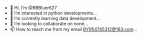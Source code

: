 - 👋 Hi, I’m @BBBluer627
- 👀 I’m interested in python developments...
- 🌱 I’m currently learning data development...
- 💞️ I’m looking to collaborate on none...
- 📫 How to reach me from my email BY954745312@163.com...

<!---
BBBluer627/BBBluer627 is a ✨ special ✨ repository because its `README.md` (this file) appears on your GitHub profile.
You can click the Preview link to take a look at your changes.
--->
